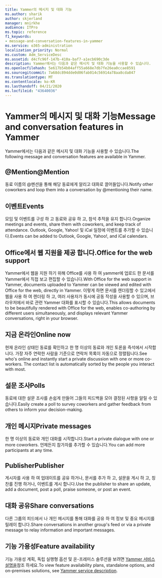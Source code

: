 ```yaml
---
title: Yammer의 메시지 및 대화 기능
ms.author: sharik
author: skjerland
manager: mnirkhe
audience: ITPro
ms.topic: reference
f1_keywords:
- message-and-conversation-features-in-yammer
ms.service: o365-administration
localization_priority: Normal
ms.custom: Adm_ServiceDesc
ms.assetid: d4cfc96f-147b-410a-baf7-a1ecb690c3de
description: Yammer에서는 다음과 같은 메시지 및 대화 기능을 사용할 수 있습니다.
ms.openlocfilehash: 5e617b54b04aff55a668e7db7fe26ea0ccae8591
ms.sourcegitcommit: 7a68dc894dde0d06fab014c56914a78aa8cda847
ms.translationtype: MT
ms.contentlocale: ko-KR
ms.lasthandoff: 04/21/2020
ms.locfileid: "43640036"
---
```

# <a name="message-and-conversation-features-in-yammer"></a><span data-ttu-id="50af8-103">Yammer의 메시지 및 대화 기능</span><span class="sxs-lookup"><span data-stu-id="50af8-103">Message and conversation features in Yammer</span></span>

<span data-ttu-id="50af8-104">Yammer에서는 다음과 같은 메시지 및 대화 기능을 사용할 수 있습니다.</span><span class="sxs-lookup"><span data-stu-id="50af8-104">The following message and conversation features are available in Yammer.</span></span>
  
## <a name="mention"></a><span data-ttu-id="50af8-105">@Mention</span><span class="sxs-lookup"><span data-stu-id="50af8-105">@Mention</span></span>

<span data-ttu-id="50af8-106">동료 이름의 @멘션을 통해 해당 동료에게 알리고 대화로 끌어들입니다.</span><span class="sxs-lookup"><span data-stu-id="50af8-106">Notify other coworkers and loop them into a conversation by @mentioning their name.</span></span>

## <a name="events"></a><span data-ttu-id="50af8-107">이벤트</span><span class="sxs-lookup"><span data-stu-id="50af8-107">Events</span></span>

<span data-ttu-id="50af8-108">모임 및 이벤트를 구성 하 고 동료와 공유 하 고, 참석 추적을 유지 합니다.</span><span class="sxs-lookup"><span data-stu-id="50af8-108">Organize meetings and events, share them with coworkers, and keep track of attendance.</span></span> <span data-ttu-id="50af8-109">Outlook, Google, Yahoo! 및 iCal 일정에 이벤트를 추가할 수 있습니다.</span><span class="sxs-lookup"><span data-stu-id="50af8-109">Events can be added to Outlook, Google, Yahoo!, and iCal calendars.</span></span>
  
## <a name="office-for-the-web-support"></a><span data-ttu-id="50af8-110">Office에서 웹 지원을 제공 합니다.</span><span class="sxs-lookup"><span data-stu-id="50af8-110">Office for the web support</span></span>

<span data-ttu-id="50af8-111">Yammer에서 웹을 지원 하기 위해 Office를 사용 하 여 yammer에 업로드 한 문서를 Yammer에서 직접 보고 편집할 수 있습니다.</span><span class="sxs-lookup"><span data-stu-id="50af8-111">With Office for the web support in Yammer, documents uploaded to Yammer can be viewed and edited with Office for the web, directly in Yammer.</span></span> <span data-ttu-id="50af8-112">이렇게 하면 문서를 렌더링할 수 있고에서 웹을 사용 하 여 렌더링 하 고, 여러 사용자가 동시에 공동 작성을 사용할 수 있으며, 브라우저에서 바로 관련 Yammer 대화를 표시할 수 있습니다.</span><span class="sxs-lookup"><span data-stu-id="50af8-112">This allows documents to be beautifully rendered with Office for the web, enables co-authoring by different users simultaneously, and displays relevant Yammer conversations, right in your browser.</span></span>

## <a name="online-now"></a><span data-ttu-id="50af8-113">지금 온라인</span><span class="sxs-lookup"><span data-stu-id="50af8-113">Online now</span></span>

<span data-ttu-id="50af8-p103">현재 온라인 상태인 동료를 확인하고 한 명 이상의 동료와 개인 토론을 즉석에서 시작합니다. 가장 자주 연락한 사람을 기준으로 연락처 목록이 자동으로 정렬됩니다.</span><span class="sxs-lookup"><span data-stu-id="50af8-p103">See who's online and instantly start a private discussion with one or more co-workers. The contact list is automatically sorted by the people you interact with most.</span></span>

## <a name="polls"></a><span data-ttu-id="50af8-116">설문 조사</span><span class="sxs-lookup"><span data-stu-id="50af8-116">Polls</span></span>

<span data-ttu-id="50af8-117">동료에 대한 설문 조사를 손쉽게 만들어 그들의 피드백을 모아 결정된 사항을 알릴 수 있습니다.</span><span class="sxs-lookup"><span data-stu-id="50af8-117">Easily create a poll to survey coworkers and gather feedback from others to inform your decision-making.</span></span>
  
## <a name="private-messages"></a><span data-ttu-id="50af8-118">개인 메시지</span><span class="sxs-lookup"><span data-stu-id="50af8-118">Private messages</span></span>

<span data-ttu-id="50af8-119">한 명 이상의 동료와 개인 대화를 시작합니다.</span><span class="sxs-lookup"><span data-stu-id="50af8-119">Start a private dialogue with one or more coworkers.</span></span> <span data-ttu-id="50af8-120">언제든지 참가자를 추가할 수 있습니다.</span><span class="sxs-lookup"><span data-stu-id="50af8-120">You can add more participants at any time.</span></span>

## <a name="publisher"></a><span data-ttu-id="50af8-121">Publisher</span><span class="sxs-lookup"><span data-stu-id="50af8-121">Publisher</span></span>

<span data-ttu-id="50af8-122">게시자를 사용 하 여 업데이트를 공유 하거나, 문서를 추가 하 고, 설문을 게시 하 고, 칭찬를 진행 하거나, 이벤트를 게시 합니다.</span><span class="sxs-lookup"><span data-stu-id="50af8-122">Use the publisher to share an update, add a document, post a poll, praise someone, or post an event.</span></span>
    
## <a name="share-conversations"></a><span data-ttu-id="50af8-123">대화 공유</span><span class="sxs-lookup"><span data-stu-id="50af8-123">Share conversations</span></span>

<span data-ttu-id="50af8-124">다른 그룹의 피드에서 나 개인 메시지를 통해 대화를 공유 하 여 정보 및 중요 메시지를 릴레이 합니다.</span><span class="sxs-lookup"><span data-stu-id="50af8-124">Share conversations in another group's feed or via a private message to relay information and important messages.</span></span>
  
## <a name="feature-availability"></a><span data-ttu-id="50af8-125">기능 가용성</span><span class="sxs-lookup"><span data-stu-id="50af8-125">Feature availability</span></span>

<span data-ttu-id="50af8-126">기능 가용성 계획, 독립 실행형 옵션 및 온-프레미스 솔루션을 보려면 [Yammer 서비스 설명을](yammer-service-description.md)참조 하세요.</span><span class="sxs-lookup"><span data-stu-id="50af8-126">To view feature availability plans, standalone options, and on-premises solutions, see [Yammer service description](yammer-service-description.md).</span></span>
  
